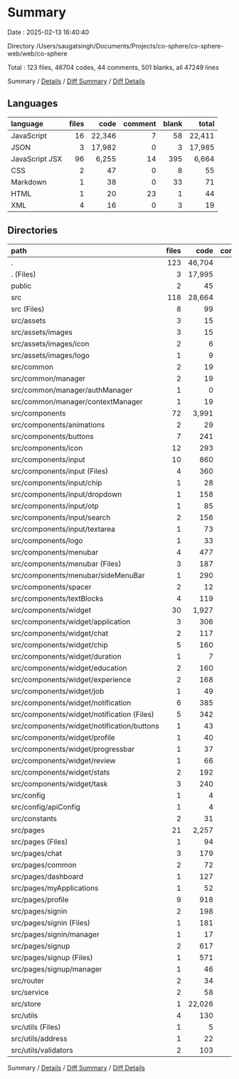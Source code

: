 # Summary

Date : 2025-02-13 16:40:40

Directory /Users/saugatsingh/Documents/Projects/co-sphere/co-sphere-web/web/co-sphere

Total : 123 files,  46704 codes, 44 comments, 501 blanks, all 47249 lines

Summary / [Details](details.md) / [Diff Summary](diff.md) / [Diff Details](diff-details.md)

## Languages
| language | files | code | comment | blank | total |
| :--- | ---: | ---: | ---: | ---: | ---: |
| JavaScript | 16 | 22,346 | 7 | 58 | 22,411 |
| JSON | 3 | 17,982 | 0 | 3 | 17,985 |
| JavaScript JSX | 96 | 6,255 | 14 | 395 | 6,664 |
| CSS | 2 | 47 | 0 | 8 | 55 |
| Markdown | 1 | 38 | 0 | 33 | 71 |
| HTML | 1 | 20 | 23 | 1 | 44 |
| XML | 4 | 16 | 0 | 3 | 19 |

## Directories
| path | files | code | comment | blank | total |
| :--- | ---: | ---: | ---: | ---: | ---: |
| . | 123 | 46,704 | 44 | 501 | 47,249 |
| . (Files) | 3 | 17,995 | 0 | 35 | 18,030 |
| public | 2 | 45 | 23 | 2 | 70 |
| src | 118 | 28,664 | 21 | 464 | 29,149 |
| src (Files) | 8 | 99 | 7 | 22 | 128 |
| src/assets | 3 | 15 | 0 | 3 | 18 |
| src/assets/images | 3 | 15 | 0 | 3 | 18 |
| src/assets/images/icon | 2 | 6 | 0 | 2 | 8 |
| src/assets/images/logo | 1 | 9 | 0 | 1 | 10 |
| src/common | 2 | 19 | 0 | 5 | 24 |
| src/common/manager | 2 | 19 | 0 | 5 | 24 |
| src/common/manager/authManager | 1 | 0 | 0 | 1 | 1 |
| src/common/manager/contextManager | 1 | 19 | 0 | 4 | 23 |
| src/components | 72 | 3,991 | 0 | 302 | 4,293 |
| src/components/animations | 2 | 29 | 0 | 8 | 37 |
| src/components/buttons | 7 | 241 | 0 | 28 | 269 |
| src/components/icon | 12 | 293 | 0 | 36 | 329 |
| src/components/input | 10 | 860 | 0 | 72 | 932 |
| src/components/input (Files) | 4 | 360 | 0 | 31 | 391 |
| src/components/input/chip | 1 | 28 | 0 | 2 | 30 |
| src/components/input/dropdown | 1 | 158 | 0 | 6 | 164 |
| src/components/input/otp | 1 | 85 | 0 | 12 | 97 |
| src/components/input/search | 2 | 156 | 0 | 14 | 170 |
| src/components/input/textarea | 1 | 73 | 0 | 7 | 80 |
| src/components/logo | 1 | 33 | 0 | 3 | 36 |
| src/components/menubar | 4 | 477 | 0 | 18 | 495 |
| src/components/menubar (Files) | 3 | 187 | 0 | 11 | 198 |
| src/components/menubar/sideMenuBar | 1 | 290 | 0 | 7 | 297 |
| src/components/spacer | 2 | 12 | 0 | 5 | 17 |
| src/components/textBlocks | 4 | 119 | 0 | 13 | 132 |
| src/components/widget | 30 | 1,927 | 0 | 119 | 2,046 |
| src/components/widget/application | 3 | 306 | 0 | 12 | 318 |
| src/components/widget/chat | 2 | 117 | 0 | 8 | 125 |
| src/components/widget/chip | 5 | 160 | 0 | 17 | 177 |
| src/components/widget/duration | 1 | 7 | 0 | 3 | 10 |
| src/components/widget/education | 2 | 160 | 0 | 11 | 171 |
| src/components/widget/experience | 2 | 168 | 0 | 12 | 180 |
| src/components/widget/job | 1 | 49 | 0 | 4 | 53 |
| src/components/widget/notification | 6 | 385 | 0 | 21 | 406 |
| src/components/widget/notification (Files) | 5 | 342 | 0 | 18 | 360 |
| src/components/widget/notification/buttons | 1 | 43 | 0 | 3 | 46 |
| src/components/widget/profile | 1 | 40 | 0 | 3 | 43 |
| src/components/widget/progressbar | 1 | 37 | 0 | 4 | 41 |
| src/components/widget/review | 1 | 66 | 0 | 5 | 71 |
| src/components/widget/stats | 2 | 192 | 0 | 6 | 198 |
| src/components/widget/task | 3 | 240 | 0 | 13 | 253 |
| src/config | 1 | 4 | 0 | 3 | 7 |
| src/config/apiConfig | 1 | 4 | 0 | 3 | 7 |
| src/constants | 2 | 31 | 0 | 2 | 33 |
| src/pages | 21 | 2,257 | 14 | 88 | 2,359 |
| src/pages (Files) | 1 | 94 | 0 | 4 | 98 |
| src/pages/chat | 3 | 179 | 0 | 13 | 192 |
| src/pages/common | 2 | 72 | 1 | 8 | 81 |
| src/pages/dashboard | 1 | 127 | 0 | 3 | 130 |
| src/pages/myApplications | 1 | 52 | 0 | 3 | 55 |
| src/pages/profile | 9 | 918 | 1 | 35 | 954 |
| src/pages/signin | 2 | 198 | 1 | 6 | 205 |
| src/pages/signin (Files) | 1 | 181 | 1 | 4 | 186 |
| src/pages/signin/manager | 1 | 17 | 0 | 2 | 19 |
| src/pages/signup | 2 | 617 | 11 | 16 | 644 |
| src/pages/signup (Files) | 1 | 571 | 11 | 14 | 596 |
| src/pages/signup/manager | 1 | 46 | 0 | 2 | 48 |
| src/router | 2 | 34 | 0 | 6 | 40 |
| src/service | 2 | 58 | 0 | 7 | 65 |
| src/store | 1 | 22,026 | 0 | 1 | 22,027 |
| src/utils | 4 | 130 | 0 | 25 | 155 |
| src/utils (Files) | 1 | 5 | 0 | 1 | 6 |
| src/utils/address | 1 | 22 | 0 | 4 | 26 |
| src/utils/validators | 2 | 103 | 0 | 20 | 123 |

Summary / [Details](details.md) / [Diff Summary](diff.md) / [Diff Details](diff-details.md)